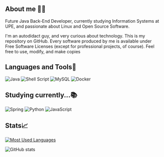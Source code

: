 ## About me 👨‍💻

Future Java Back-End Developer, currently studying Information Systems at UPE, and passionate about Linux and Open Source Software.

I'm an autodidact guy, and very curious about technology. This is my repository on GitHub. Every software produced by me is available under Free Software Licenses (except for professional projects, of course). Feel free to use, modify, and make copies

## Languages and Tools🔨
![Java](https://img.shields.io/badge/java-%23ED8B00.svg?style=flat-square&logo=openjdk&logoColor=white)
![Shell Script](https://img.shields.io/badge/shell_script-%23121011.svg?style=flat-square&logo=gnu-bash&logoColor=white)
![MySQL](https://img.shields.io/badge/mysql-4479A1.svg?style=flat-square&logo=mysql&logoColor=white)
![Docker](https://img.shields.io/badge/docker-%230db7ed.svg?style=flat-square&logo=docker&logoColor=white)




## Studying currently...📚
![Spring](https://img.shields.io/badge/spring-%236DB33F.svg?style=flat-square&logo=spring&logoColor=white)
![Python](https://img.shields.io/badge/python-3670A0?style=flat_square&logo=python&logoColor=ffdd54)
![JavaScript](https://img.shields.io/badge/javascript-%23323330.svg?style=flat-square&logo=javascript&logoColor=%23F7DF1E)

## Stats📈

[![Most Used Languages](https://github-readme-stats-git-masterrstaa-rickstaa.vercel.app/api/top-langs/?username=brunobaier&line_height=10&card_width=290&layout=compact&hide_title=false&count_private=true&langs_count=4&show_icons=true&title_color=FFFF6&hide=html,css&bg_color=FFFFFF&text_color=8B8B8B&border_radius=3&border_color=FFFF6&count_private=true)](https://github.com/brunobaier/github-readme-stats)

![GitHub stats](https://github-readme-stats-git-masterrstaa-rickstaa.vercel.app/api?username=brunobaier&hide_title=true&show_icons=true&include_all_commits=false&count_private=true&line_height=25&hide=issues&bg_color=FFFFF&title_color=FFFF6&text_color=FFFF6&border_radius=3&border_color=FFFF6&icon_color=FFFF6)

 
 
<!--### Hi there 👋 


**brunobaier/brunobaier** is a ✨ _special_ ✨ repository because its `README.md` (this file) appears on your GitHub profile.

Here are some ideas to get you started:

- 🔭 I’m currently working on ...
- 🌱 I’m currently learning ...
- 👯 I’m looking to collaborate on ...
- 🤔 I’m looking for help with ...
- 💬 Ask me about ...
- 📫 How to reach me: ...
- 😄 Pronouns: ...
- ⚡ Fun fact: ...
-->

